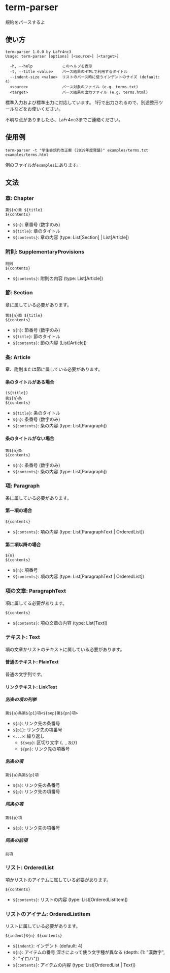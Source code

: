 # term-parser
規約をパースするよ

## 使い方
```
term-parser 1.0.0 by LaFr4nc3
Usage: term-parser [options] [<source>] [<target>]

  -h, --help             このヘルプを表示
  -t, --title <value>    パース結果のHTMLで利用するタイトル
  --indent-size <value>  リストのパース時に使うインデントのサイズ (default: 4)
  <source>               パース対象のファイル (e.g. terms.txt)
  <target>               パース結果の出力ファイル (e.g. terms.html)
```

標準入力および標準出力に対応しています。
1行で出力されるので、別途整形ツールなどをお使いください。

不明な点がありましたら、LaFr4nc3までご連絡ください。

## 使用例
`term-parser -t "学生会規約改正案 (2019年度発議)" examples/terms.txt examples/terms.html`

例のファイルが`examples`にあります。

## 文法

### 章: Chapter
```
第${n}章 ${title}
${contents}
```
- `${n}`: 章番号 (数字のみ)
- `${title}`: 章のタイトル
- `${contents}`: 章の内容 (type: List[Section] | List[Article])

### 附則: SupplementaryProvisions
```
附則
${contents}
```
- `${contents}`: 附則の内容 (type: List[Article])

### 節: Section
章に属している必要があります。

```
第${n}節 ${title}
${contents}
```
- `${n}`: 節番号 (数字のみ)
- `${title}`: 節のタイトル
- `${contents}`: 節の内容 (List[Article])

### 条: Article
章、附則または節に属している必要があります。

#### 条のタイトルがある場合
```
(${title})
第${n}条
${contents}
```
- `${title}`: 条のタイトル
- `${n}`: 条番号 (数字のみ)
- `${contents}`: 条の内容 (type: List[Paragraph])

#### 条のタイトルがない場合
```
第${n}条
${contents}
```
- `${n}`: 条番号 (数字のみ)
- `${contents}`: 条の内容 (type: List[Paragraph])

### 項: Paragraph
条に属している必要があります。

#### 第一項の場合
```
${contents}

```
- `${contents}`: 項の内容 (type: List[ParagraphText | OrderedList])

#### 第二項以降の場合
```
${n}
${contents}

```
- `${n}`: 項番号
- `${contents}`: 項の内容 (type: List[ParagraphText | OrderedList])

### 項の文章: ParagraphText
項に属してる必要があります。

```
${contents}
```
- `${contents}`: 項の文章の内容 (type: List[Text])

### テキスト: Text
項の文章かリストのテキストに属している必要があります。

#### 普通のテキスト: PlainText
普通の文字列です。

#### リンクテキスト: LinkText

##### 別条の項の列挙
```
第${a}条第${p1}項<${sep}第${pn}項>
```
- `${a}`: リンク先の条番号
- `${p1}`: リンク先の項番号
- `<...>`: 繰り返し
    - `${sep}`: 区切り文字 (`、`, `及び`)
    - `${pn}`: リンク先の項番号

##### 別条の項
```
第${a}条第${p}項
```
- `${a}`: リンク先の条番号
- `${p}`: リンク先の項番号

##### 同条の項
```
第${p}項
```
- `${p}`: リンク先の項番号

##### 同条の前項
```
前項
```

### リスト: OrderedList
項かリストのアイテムに属している必要があります。
```
${contents}
```
- `${contents}`: リストの内容 (type: List[OrderedListItem])

### リストのアイテム: OrderedListItem
リストに属している必要があります。
```
${indent}${n} ${contents}
```
- `${indent}`: インデント (default: 4)
- `${n}`: アイテムの番号 深さによって使う文字種が異なる (depth: {1: "漢数字", 2: "イロハ"})
- `${contents}`: アイテムの内容 (type: List[OrderedList | Text])
